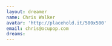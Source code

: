 ```yaml
---
layout: dreamer
name: Chris Walker
avatar: 'http://placehold.it/500x500'
email: chris@ocupop.com
dreams:
---
```




